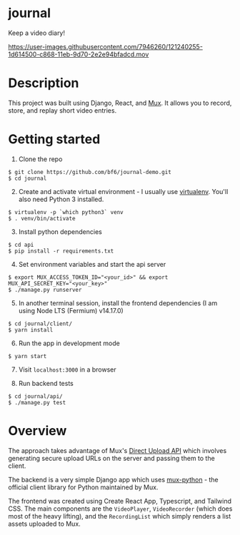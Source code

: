 # journal
Keep a video diary!

https://user-images.githubusercontent.com/7946260/121240255-1d614500-c868-11eb-9d70-2e2e94bfadcd.mov


# Description

This project was built using Django, React, and [Mux](https://docs.mux.com/api-reference/video). It allows you to record, store, and replay short video entries.

# Getting started

1. Clone the repo

```
$ git clone https://github.com/bf6/journal-demo.git
$ cd journal
```

2. Create and activate virtual environment - I usually use [virtualenv](https://pypi.org/project/virtualenv/). You'll also need Python 3 installed.
```
$ virtualenv -p `which python3` venv
$ . venv/bin/activate
```

3. Install python dependencies
```
$ cd api
$ pip install -r requirements.txt
```

4. Set environment variables and start the api server
```
$ export MUX_ACCESS_TOKEN_ID="<your_id>" && export MUX_API_SECRET_KEY="<your_key>"
$ ./manage.py runserver
```

5. In another terminal session, install the frontend dependencies (I am using Node LTS (Fermium) v14.17.0)
```
$ cd journal/client/
$ yarn install
```

6. Run the app in development mode
```
$ yarn start
```

7. Visit `localhost:3000` in a browser

8. Run backend tests
```
$ cd journal/api/
$ ./manage.py test
```

# Overview

The approach takes advantage of Mux's [Direct Upload API](https://docs.mux.com/guides/video/upload-files-directly) which involves generating secure upload URLs on the server and passing them to the client.

The backend is a very simple Django app which uses [mux-python](https://github.com/muxinc/mux-python) - the official client library for Python maintained by Mux.

The frontend was created using Create React App, Typescript, and Tailwind CSS. The main components are the `VideoPlayer`, `VideoRecorder` (which does most of the heavy lifting), and the `RecordingList` which simply renders a list assets uploaded to Mux.

